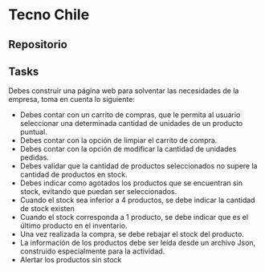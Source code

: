 # Tecno Chile


## Repositorio



## Tasks

Debes construir una página web para solventar las necesidades de la empresa, toma en cuenta lo siguiente:

* Debes contar con un carrito de compras, que le permita al usuario seleccionar una determinada cantidad de unidades de un producto puntual.
* Debes contar con la opción de limpiar el carrito de compra.
* Debes contar con la opción de modificar la cantidad de unidades pedidas.
* Debes validar que la cantidad de productos seleccionados no supere la cantidad de productos en stock.
* Debes indicar como agotados los productos que se encuentran sin stock, evitando que puedan ser seleccionados.
* Cuando el stock sea inferior a 4 productos, se debe indicar la cantidad de stock existen
* Cuando el stock corresponda a 1 producto, se debe indicar que es el último producto en el inventario.
* Una vez realizada la compra, se debe rebajar el stock del producto.
* La información de los productos debe ser leída desde un archivo Json, construido especialmente para la actividad.
* Alertar los productos sin stock